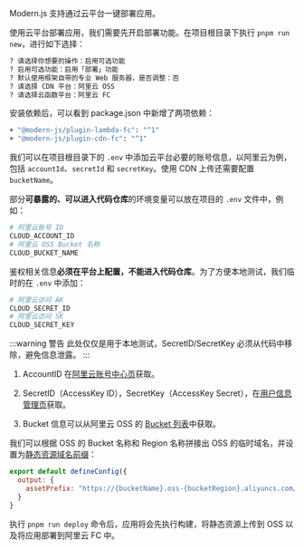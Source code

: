 Modern.js 支持通过云平台一键部署应用。

使用云平台部署应用，我们需要先开启部署功能。在项目根目录下执行 `pnpm run new`，进行如下选择：

```bash
? 请选择你想要的操作：启用可选功能
? 启用可选功能：启用「部署」功能
? 默认使用框架自带的专业 Web 服务器，是否调整：否
? 请选择 CDN 平台：阿里云 OSS
? 请选择云函数平台：阿里云 FC
```

安装依赖后，可以看到 package.json 中新增了两项依赖：

```bash
+ "@modern-js/plugin-lambda-fc": "^1"
+ "@modern-js/plugin-cdn-fc": "^1"
```

我们可以在项目根目录下的 `.env` 中添加云平台必要的账号信息，以阿里云为例，包括 `accountId`、`secretId` 和 `secretKey`。使用 CDN 上传还需要配置 `bucketName`。

部分**可暴露的、可以进入代码仓库**的环境变量可以放在项目的 `.env` 文件中，例如：

```bash
# 阿里云账号 ID
CLOUD_ACCOUNT_ID
# 阿里云 OSS Bucket 名称
CLOUD_BUCKET_NAME
```

鉴权相关信息**必须在平台上配置，不能进入代码仓库**。为了方便本地测试，我们临时的在 `.env` 中添加：

```bash
# 阿里云访问 AK
CLOUD_SECRET_ID
# 阿里云访问 SK
CLOUD_SECRET_KEY
```

:::warning 警告
此处仅仅是用于本地测试，SecretID/SecretKey 必须从代码中移除，避免信息泄露。
:::

1. AccountID 在[阿里云账号中心页](https://account.console.aliyun.com/v2/#/basic-info/index)获取。

2. SecretID（AccessKey ID），SecretKey（AccessKey Secret），在[用户信息管理页](https://usercenter.console.aliyun.com/#/manage/ak)获取。

3. Bucket 信息可以从阿里云 OSS 的 [Bucket 列表](https://oss.console.aliyun.com/bucket)中获取。

我们可以根据 OSS 的 Bucket 名称和 Region 名称拼接出 OSS 的临时域名，并设置为[静态资源域名前缀](/docs/apis/app/config/output/asset-prefix)：

```js
export default defineConfig({
  output: {
    assetPrefix: "https://{bucketName}.oss-{bucketRegion}.aliyuncs.com/"
  }
}
```

执行 `pnpm run deploy` 命令后，应用将会先执行构建，将静态资源上传到 OSS 以及将应用部署到阿里云 FC 中。
